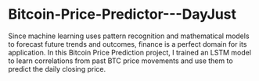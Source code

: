 # Bitcoin-Price-Predictor---DayJust
Since machine learning uses pattern recognition and mathematical models to forecast future trends and outcomes, finance is a perfect domain for its application. In this Bitcoin Price Prediction project, I trained an LSTM model to learn correlations from past BTC price movements and use them to predict the daily closing price.
